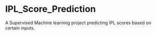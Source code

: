 # IPL_Score_Prediction
A Supervised Machine learning project predicting IPL scores based on certain inputs.
